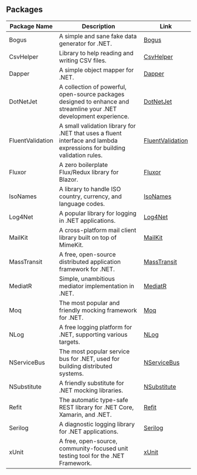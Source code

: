 ## Packages

| Package Name     | Description                                                                                                            | Link                                                                 |
| ---------------- | ---------------------------------------------------------------------------------------------------------------------- | -------------------------------------------------------------------- |
| Bogus            | A simple and sane fake data generator for .NET.                                                                        | [Bogus](https://www.nuget.org/packages/Bogus/)                       |
| CsvHelper        | Library to help reading and writing CSV files.                                                                         | [CsvHelper](https://www.nuget.org/packages/CsvHelper/)               |
| Dapper           | A simple object mapper for .NET.                                                                                       | [Dapper](https://www.nuget.org/packages/Dapper/)                     |
| DotNetJet        | A collection of powerful, open-source packages designed to enhance and streamline your .NET development experience.    | [DotNetJet](https://www.nuget.org/packages/DotNetJet)                                                            |
| FluentValidation | A small validation library for .NET that uses a fluent interface and lambda expressions for building validation rules. | [FluentValidation](https://www.nuget.org/packages/FluentValidation/) |
| Fluxor           | A zero boilerplate Flux/Redux library for Blazor.                                                                      | [Fluxor](https://www.nuget.org/packages/Fluxor/)                     |
| IsoNames         | A library to handle ISO country, currency, and language codes.                                                         | [IsoNames](https://www.nuget.org/packages/IsoNames/)                 |
| Log4Net          | A popular library for logging in .NET applications.                                                                    | [Log4Net](https://www.nuget.org/packages/log4net/)                   |
| MailKit          | A cross-platform mail client library built on top of MimeKit.                                                          | [MailKit](https://www.nuget.org/packages/MailKit/)                   |
| MassTransit      | A free, open-source distributed application framework for .NET.                                                        | [MassTransit](https://www.nuget.org/packages/MassTransit/)           |
| MediatR          | Simple, unambitious mediator implementation in .NET.                                                                   | [MediatR](https://www.nuget.org/packages/MediatR/)                   |
| Moq              | The most popular and friendly mocking framework for .NET.                                                              | [Moq](https://www.nuget.org/packages/Moq/)                           |
| NLog             | A free logging platform for .NET, supporting various targets.                                                          | [NLog](https://www.nuget.org/packages/NLog/)                         |
| NServiceBus      | The most popular service bus for .NET, used for building distributed systems.                                          | [NServiceBus](https://www.nuget.org/packages/NServiceBus/)           |
| NSubstitute      | A friendly substitute for .NET mocking libraries.                                                                      | [NSubstitute](https://www.nuget.org/packages/NSubstitute/)           |
| Refit            | The automatic type-safe REST library for .NET Core, Xamarin, and .NET.                                                 | [Refit](https://www.nuget.org/packages/Refit/)                       |
| Serilog          | A diagnostic logging library for .NET applications.                                                                    | [Serilog](https://www.nuget.org/packages/Serilog/)                   |
| xUnit            | A free, open-source, community-focused unit testing tool for the .NET Framework.                                       | [xUnit](https://www.nuget.org/packages/xunit/)                       |
